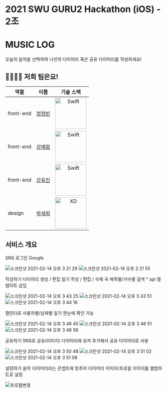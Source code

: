 # 2021 SWU GURU2 Hackathon (iOS) - 2조
# MUSIC LOG
오늘의 음악을 선택하여 나만의 다이어리 혹은 공유 다이어리를 작성하세요!

## 👩‍👩‍👧‍👧 저희 팀은요!

| 역할    	    | 이름                                |기술 스택|
|--------------|---------------------------------------|:--------:|
| front-end | [정정빈](https://github.com/lollin0) |<img src="https://firebasestorage.googleapis.com/v0/b/firestorage-test-c9b9a.appspot.com/o/images%2FSwift-Logo.png?alt=media&token=b49ec577-5b11-4489-a891-e4bb94117ce8" alt="Swift" width="100px">|
| front-end | [강예원]() |<img src="https://firebasestorage.googleapis.com/v0/b/firestorage-test-c9b9a.appspot.com/o/images%2FSwift-Logo.png?alt=media&token=b49ec577-5b11-4489-a891-e4bb94117ce8" alt="Swift" width="100px">|
| front-end| [강유진]()|<img src="https://firebasestorage.googleapis.com/v0/b/firestorage-test-c9b9a.appspot.com/o/images%2FSwift-Logo.png?alt=media&token=b49ec577-5b11-4489-a891-e4bb94117ce8" alt="Swift" width="100px">|
| design   	  | [박세희]()|<img src="https://i.imgur.com/hSLnAb7.png" alt="XD" width="100px">||

## 서비스 개요
 SNS 로그인
    Google
    
![스크린샷 2021-02-14 오후 3 21 29](https://user-images.githubusercontent.com/43312096/107870049-89462900-6ed8-11eb-9802-3b34700df53a.png)
![스크린샷 2021-02-14 오후 3 21 55](https://user-images.githubusercontent.com/43312096/107870059-9cf18f80-6ed8-11eb-9b77-14f2d5e48929.png)

 작성하기
    다이어리 생성 / 편집
    일기 작성 / 편집 / 삭제
        곡 제목별/가수별 검색 * api
        앨범아트 삽입
        
![스크린샷 2021-02-14 오후 3 43 25](https://user-images.githubusercontent.com/43312096/107870422-97497900-6edb-11eb-8de7-34b41a3c4c14.png)
![스크린샷 2021-02-14 오후 3 43 51](https://user-images.githubusercontent.com/43312096/107870423-987aa600-6edb-11eb-8378-de22faddfaf7.png)
![스크린샷 2021-02-14 오후 3 44 16](https://user-images.githubusercontent.com/43312096/107870427-9b759680-6edb-11eb-9813-95c0a5e7ba22.png)
   
   캘린더로 사용자별/날짜별 일기 한눈에 확인 가능
   
![스크린샷 2021-02-14 오후 3 46 45](https://user-images.githubusercontent.com/43312096/107870467-ea233080-6edb-11eb-8523-3a51edfb3154.png)
![스크린샷 2021-02-14 오후 3 46 51](https://user-images.githubusercontent.com/43312096/107870466-e98a9a00-6edb-11eb-8b53-7eccd685cc60.png)
![스크린샷 2021-02-14 오후 3 46 56](https://user-images.githubusercontent.com/43312096/107870465-e7284000-6edb-11eb-86ca-1a16d9557d42.png)

 공유하기
    SNS로 공유(이미지)
    다이어리에 유저 추가해서 공유 다이어리로 사용
    
![스크린샷 2021-02-14 오후 3 50 48](https://user-images.githubusercontent.com/43312096/107870534-864d3780-6edc-11eb-9c86-df3891ace112.png)
![스크린샷 2021-02-14 오후 3 51 02](https://user-images.githubusercontent.com/43312096/107870532-85b4a100-6edc-11eb-8ef9-9ce7a4c37a10.png)
![스크린샷 2021-02-14 오후 3 51 08](https://user-images.githubusercontent.com/43312096/107870531-83eadd80-6edc-11eb-842f-8c9b53465bd0.png)

 설정하기
    음악 다이어리라는 콘셉트에 맞추어 다이어리 이미지/프로필 이미지를 앨범아트로 설정
    
![프로필변경](https://user-images.githubusercontent.com/43312096/107870324-864c3800-6eda-11eb-938f-65d9c4fd9ebf.gif)

